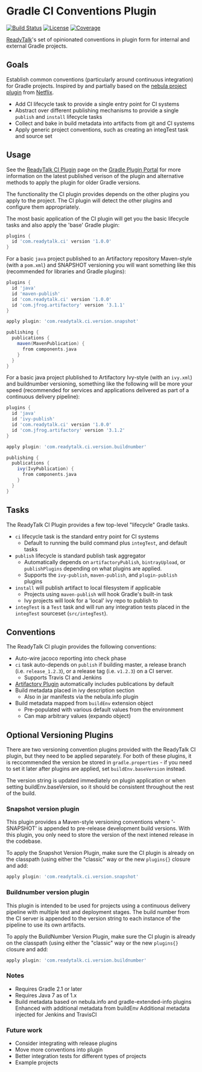 Gradle CI Conventions Plugin
============================
[![Build Status](http://goo.gl/RyKaY9)](http://goo.gl/Caq7yS)
[![License](http://goo.gl/pPDj6N)](http://goo.gl/93tPwk)
[![Coverage](http://goo.gl/DyjVk5)](http://goo.gl/23kpJJ)

[ReadyTalk][]'s set of opinionated conventions in plugin form for internal and
external Gradle projects.

[ReadyTalk]: http://www.readytalk.com/

## Goals
Establish common conventions (particularly around continuous integration) for
Gradle projects. Inspired by and partially based on the [nebula project plugin][] from
[Netflix][].

[Netflix]: https://github.com/nebula-plugins

  * Add CI lifecycle task to provide a single entry point for CI systems
  * Abstract over different publishing mechanisms to provide a single `publish`
    and `install` lifecycle tasks
  * Collect and bake in build metadata into artifacts from git and CI systems
  * Apply generic project conventions, such as creating an integTest task and
    source set

[nebula project plugin]: https://github.com/nebula-plugins/nebula-project-plugin

## Usage
See the [ReadyTalk CI Plugin][] page on the [Gradle Plugin Portal][] for more
information on the latest published verison of the plugin and alternative methods
to apply the plugin for older Gradle versions.

[ReadyTalk CI Plugin]: https://plugins.gradle.org/plugin/com.readytalk.ci
[Gradle Plugin Portal]: https://plugins.gradle.org/

The functionality the CI plugin provides depends on the other plugins you apply
to the project. The CI plugin will detect the other plugins and configure them
appropriately.

The most basic application of the CI plugin will get you the basic lifecycle
tasks and also apply the 'base' Gradle plugin:

```groovy
plugins {
  id 'com.readytalk.ci' version '1.0.0'
}
```

For a basic `java` project published to an Artifactory repository Maven-style
(with a `pom.xml`) and SNAPSHOT versioning you will want something like this
(recommended for libraries and Gradle plugins):

```groovy
plugins {
  id 'java'
  id 'maven-publish'
  id 'com.readytalk.ci' version '1.0.0'
  id 'com.jfrog.artifactory' version '3.1.1'
}

apply plugin: 'com.readytalk.ci.version.snapshot'

publishing {
  publications {
    maven(MavenPublication) {
      from components.java
    }
  }
}
```

For a basic java project plublished to Artifactory Ivy-style (with an
`ivy.xml`) and buildnumber versioning, something like the following will be
more your speed (recommended for services and applications delivered as part of
a continuous delivery pipeline):

```groovy
plugins {
  id 'java'
  id 'ivy-publish'
  id 'com.readytalk.ci' version '1.0.0'
  id 'com.jfrog.artifactory' version '3.1.2'
}

apply plugin: 'com.readytalk.ci.version.buildnumber'

publishing {
  publications {
    ivy(IvyPublication) {
      from components.java
    }
  }
}
```

## Tasks
The ReadyTalk CI Plugin provides a few top-level "lifecycle" Gradle tasks.

  * `ci` lifecycle task is the standard entry point for CI systems
    - Default to running the build command plus `integTest`, and default tasks
  * `publish` lifecycle is standard publish task aggregator
    - Automatically depends on `artifactoryPublish`, `bintrayUpload`, or
        `publishPlugins` depending on what plugins are applied.
    - Supports the `ivy-publish`, `maven-publish`, and `plugin-publish` plugins
  * `install` will publish artifact to local filesystem if applicable
    - Projects using `maven-publish` will hook Gradle's built-in task
    - Ivy projects will look for a 'local' ivy repo to publish to
  * `integTest` is a `Test` task and will run any integration tests placed in the
    `integTest` sourceset (`src/integTest`).

## Conventions
The ReadyTalk CI plugin provides the following conventions:

  * Auto-wire jacoco reporting into check phase
  * `ci` task auto-depends on `publish` if building master, a release branch
    (i.e. `release_1.2.3`), or a release tag (i.e. `v1.2.3`) on a CI server.
    - Supports Travis CI and Jenkins
  * [Artifactory Plugin][] automatically includes publications by default
  * Build metadata placed in ivy description section
    - Also in jar manifests via the nebula.info plugin
  * Build metadata mapped from `buildEnv` extension object
    - Pre-populated with various default values from the environment
    - Can map arbitrary values (expando object)

[Artifactory Plugin]: https://www.jfrog.com/confluence/display/RTF/Gradle+Artifactory+Plugin

## Optional Versioning Plugins
There are two versioning convention plugins provided with the ReadyTalk CI
plugin, but they need to be applied separately. For both of these plugins, it
is reccommended the version be stored in `gradle.properties` - if you need to
set it later after plugins are applied, set `buildEnv.baseVersion` instead.

The version string is updated immediately on plugin application or when setting
buildEnv.baseVersion, so it should be consistent throughout the rest of the build.

### Snapshot version plugin
This plugin provides a Maven-style versioning conventions where '-SNAPSHOT' is
appended to pre-release development build versions. With this plugin, you only
need to store the version of the next intened release in the codebase.

To apply the Snapshot Version Plugin, make sure the CI plugin is already on the
classpath (using either the "classic" way or the new `plugins{}` closure and
add:

```groovy
apply plugin: 'com.readytalk.ci.version.snapshot'
```

### Buildnumber version plugin
This plugin is intended to be used for projects using a continuous delivery
pipeline with multiple test and deployment stages. The build number from the CI
server is appended to the version string to each instance of the pipeline to
use its own artifacts.

To apply the BuildNumber Version Plugin, make sure the CI plugin is already on
the classpath (using either the "classic" way or the new `plugins{}` closure
and add:

```groovy
apply plugin: 'com.readytalk.ci.version.buildnumber'
```

### Notes

  * Requires Gradle 2.1 or later
  * Requires Java 7 as of 1.x
  * Build metadata based on nebula.info and gradle-extended-info plugins
    Enhanced with additional metadata from buildEnv
    Additional metadata injected for Jenkins and TravisCI

### Future work

  * Consider integrating with release plugins
  * Move more conventions into plugin
  * Better integration tests for different types of projects
  * Example projects

